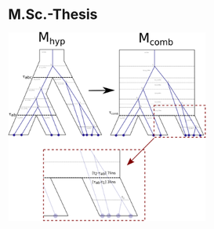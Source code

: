 # M.Sc.-Thesis

<!--![Favorite figure](./images/split_interval_on_comb_age.png | width=80)-->

<img src="./images/split_interval_on_comb_age.png" width="80%" height="80%">